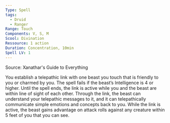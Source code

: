 ```yaml
---
Type: Spell
tags:
  - Druid
  - Ranger
Range: Touch
Components: V, S, M
Scool: Divination
Ressource: 1 action
Duration: Concentration, 10min
Spell LV: 1
---
```

Source: Xanathar's Guide to Everything

You establish a telepathic link with one beast you touch that is friendly to you or charmed by you. The spell fails if the beast’s Intelligence is 4 or higher. Until the spell ends, the link is active while you and the beast are within line of sight of each other. Through the link, the beast can understand your telepathic messages to it, and it can telepathically communicate simple emotions and concepts back to you. While the link is active, the beast gains advantage on attack rolls against any creature within 5 feet of you that you can see.
